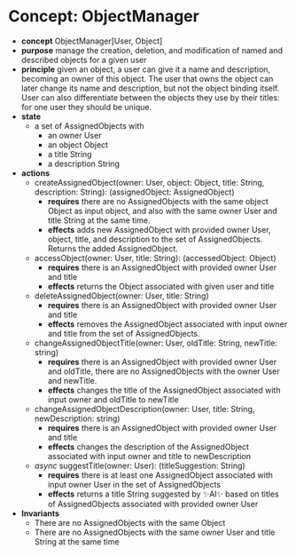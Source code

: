 # Concept: ObjectManager

+ **concept** ObjectManager[User, Object]
+ **purpose** manage the creation, deletion, and modification of named and described
  objects for a given user
+ **principle** given an object, a user can give it a name and description, becoming
  an owner of this object. The user that owns the object can later change its name
  and description, but not the object binding itself. User can also differentiate
  between the objects they use by their titles: for one user they should be unique.
+ **state**
  + a set of AssignedObjects with
    + an owner User
    + an object Object
    + a title String
    + a description String
+ **actions**
  + createAssignedObject(owner: User, object: Object, title: String, description:
    String): (assignedObject: AssignedObject)
    + **requires** there are no AssignedObjects with the same object Object as input
      object, and also with the same owner User and title String at the same time.
    + **effects** adds new AssignedObject with provided owner User, object, title,
      and description to the set of AssignedObjects. Returns the added AssignedObject.
  + accessObject(owner: User, title: String): (accessedObject: Object)
    + **requires** there is an AssignedObject with provided owner User and title
    + **effects** returns the Object associated with given user and title
  + deleteAssignedObject(owner: User, title: String)
    + **requires** there is an AssignedObject with provided owner User and title
    + **effects** removes the AssignedObject associated with input owner and title
      from the set of AssignedObjects.
  + changeAssignedObjectTitle(owner: User, oldTitle: String, newTitle: string)
    + **requires** there is an AssignedObject with provided owner User and oldTitle,
      there are no AssignedObjects with the owner User and newTitle.
    + **effects** changes the title of the AssignedObject associated with input owner
      and oldTitle to newTitle
  + changeAssignedObjectDescription(owner: User, title: String, newDescription:
    string)
    + **requires** there is an AssignedObject with provided owner User and title
    + **effects** changes the description of the AssignedObject associated with input
      owner and title to newDescription
  + *async* suggestTitle(owner: User): (titleSuggestion: String)
    + **requires** there is at least one AssignedObject associated with input owner
      User in the set of AssignedObjects
    + **effects** returns a title String suggested by ✨AI✨ based on titles of
      AssignedObjects associated with provided owner User
+ **Invariants**
  + There are no AssignedObjects with the same Object
  + There are no AssignedObjects with the same owner User and title String at the same
    time
  
